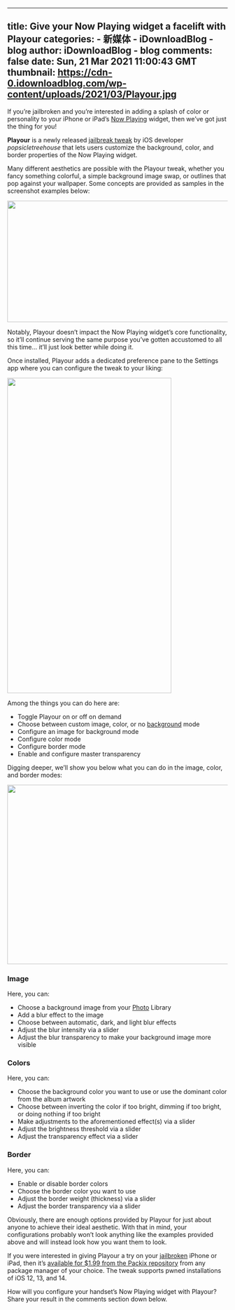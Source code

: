 
---
title: Give your Now Playing widget a facelift with Playour
categories: 
    - 新媒体
    - iDownloadBlog - blog
author: iDownloadBlog - blog
comments: false
date: Sun, 21 Mar 2021 11:00:43 GMT
thumbnail: https://cdn-0.idownloadblog.com/wp-content/uploads/2021/03/Playour.jpg
---

<div>   
<p>If you’re jailbroken and you’re interested in adding a splash of color or personality to your iPhone or iPad’s <a href="https://www.idownloadblog.com/tag/now-playing">Now Playing</a> widget, then we’ve got just the thing for you!</p>
<p><strong>Playour</strong> is a newly released <a href="https://www.idownloadblog.com/tag/jailbreak-apps-tweaks">jailbreak tweak</a> by iOS developer <em>popsicletreehouse</em> that lets users customize the background, color, and border properties of the Now Playing widget.</p>

<p><span id="more-858353"></span></p>
<p>Many different aesthetics are possible with the Playour tweak, whether you fancy something colorful, a simple background image swap, or outlines that pop against your wallpaper. Some concepts are provided as samples in the screenshot examples below:</p>
<p><img loading="lazy" class="aligncenter wp-image-858358" src="https://cdn-0.idownloadblog.com/wp-content/uploads/2021/03/Playour.jpg" alt width="1000" height="277" srcset="https://cdn-0.idownloadblog.com/wp-content/uploads/2021/03/Playour.jpg 2000w, https://cdn-0.idownloadblog.com/wp-content/uploads/2021/03/Playour-255x71.jpg 255w, https://cdn-0.idownloadblog.com/wp-content/uploads/2021/03/Playour-768x213.jpg 768w, https://cdn-0.idownloadblog.com/wp-content/uploads/2021/03/Playour-1536x426.jpg 1536w, https://cdn-0.idownloadblog.com/wp-content/uploads/2021/03/Playour-745x207.jpg 745w" sizes="(max-width: 1000px) 100vw, 1000px" referrerpolicy="no-referrer"></p>
<p>Notably, Playour doesn’t impact the Now Playing widget’s core functionality, so it’ll continue serving the same purpose you’ve gotten accustomed to all this time… it’ll just look better while doing it.</p>
<p>Once installed, Playour adds a dedicated preference pane to the Settings app where you can configure the tweak to your liking:</p>

<p><img loading="lazy" class="aligncenter wp-image-858357" src="https://cdn-0.idownloadblog.com/wp-content/uploads/2021/03/Playour-Prefs.jpg" alt width="375" height="719" srcset="https://cdn-0.idownloadblog.com/wp-content/uploads/2021/03/Playour-Prefs.jpg 828w, https://cdn-0.idownloadblog.com/wp-content/uploads/2021/03/Playour-Prefs-112x215.jpg 112w, https://cdn-0.idownloadblog.com/wp-content/uploads/2021/03/Playour-Prefs-768x1472.jpg 768w, https://cdn-0.idownloadblog.com/wp-content/uploads/2021/03/Playour-Prefs-801x1536.jpg 801w, https://cdn-0.idownloadblog.com/wp-content/uploads/2021/03/Playour-Prefs-261x500.jpg 261w" sizes="(max-width: 375px) 100vw, 375px" referrerpolicy="no-referrer"></p>
<p>Among the things you can do here are:</p>
<ul>
<li>Toggle Playour on or off on demand</li>
<li>Choose between custom image, color, or no <a href="https://www.idownloadblog.com/tag/wallpaper">background</a> mode</li>
<li>Configure an image for background mode</li>
<li>Configure color mode</li>
<li>Configure border mode</li>
<li>Enable and configure master transparency</li>
</ul>
<p>Digging deeper, we’ll show you below what you can do in the image, color, and border modes:</p>
<p><img loading="lazy" class="aligncenter wp-image-858356" src="https://cdn-0.idownloadblog.com/wp-content/uploads/2021/03/Playour-Prefs-More.jpg" alt width="1000" height="409" srcset="https://cdn-0.idownloadblog.com/wp-content/uploads/2021/03/Playour-Prefs-More.jpg 2000w, https://cdn-0.idownloadblog.com/wp-content/uploads/2021/03/Playour-Prefs-More-255x104.jpg 255w, https://cdn-0.idownloadblog.com/wp-content/uploads/2021/03/Playour-Prefs-More-768x314.jpg 768w, https://cdn-0.idownloadblog.com/wp-content/uploads/2021/03/Playour-Prefs-More-1536x627.jpg 1536w, https://cdn-0.idownloadblog.com/wp-content/uploads/2021/03/Playour-Prefs-More-745x304.jpg 745w" sizes="(max-width: 1000px) 100vw, 1000px" referrerpolicy="no-referrer"></p>
<h3>Image</h3>
<p>Here, you can:</p>
<ul>
<li>Choose a background image from your <a href="https://www.idownloadblog.com/tag/photos">Photo</a> Library</li>
<li>Add a blur effect to the image</li>
<li>Choose between automatic, dark, and light blur effects</li>
<li>Adjust the blur intensity via a slider</li>
<li>Adjust the blur transparency to make your background image more visible</li>
</ul>
<h3>Colors</h3>
<p>Here, you can:</p>
<ul>
<li>Choose the background color you want to use or use the dominant color from the album artwork</li>
<li>Choose between inverting the color if too bright, dimming if too bright, or doing nothing if too bright</li>
<li>Make adjustments to the aforementioned effect(s) via a slider</li>
<li>Adjust the brightness threshold via a slider</li>
<li>Adjust the transparency effect via a slider</li>
</ul>
<h3>Border</h3>
<p>Here, you can:</p>
<ul>
<li>Enable or disable border colors</li>
<li>Choose the border color you want to use</li>
<li>Adjust the border weight (thickness) via a slider</li>
<li>Adjust the border transparency via a slider</li>
</ul>
<p>Obviously, there are enough options provided by Playour for just about anyone to achieve their ideal aesthetic. With that in mind, your configurations probably won’t look anything like the examples provided above and will instead look how you want them to look.</p>
<p>If you were interested in giving Playour a try on your <a href="https://www.idownloadblog.com/jailbreak">jailbroken</a> iPhone or iPad, then it’s <a href="https://repo.packix.com/package/com.popsicletreehouse.playour">available for $1.99 from the Packix repository</a> from any package manager of your choice. The tweak supports pwned installations of iOS 12, 13, and 14.</p>

<p>How will you configure your handset’s Now Playing widget with Playour? Share your result in the comments section down below.</p>
<!-- AI CONTENT END 1 -->

  
</div>
            